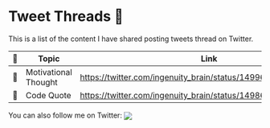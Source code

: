 # Tweet Threads 🧵
This is a list of the content I have shared posting tweets thread on Twitter.


|  🎯    | Topic | Link|
| ---  |  ---  | --- |
| 💪   |Motivational Thought|https://twitter.com/ingenuity_brain/status/1499635469285474313|
| 🔳   |Code Quote|https://twitter.com/ingenuity_brain/status/1498616534712950786|

You can also follow me on Twitter: <a href="https://twitter.com/intent/follow?screen_name=ingenuity_brain"> <img align="center" src="https://img.shields.io/badge/@ingenuity_brain-1DA1F2?style=flat&logo=twitter&logoColor=white"></a>